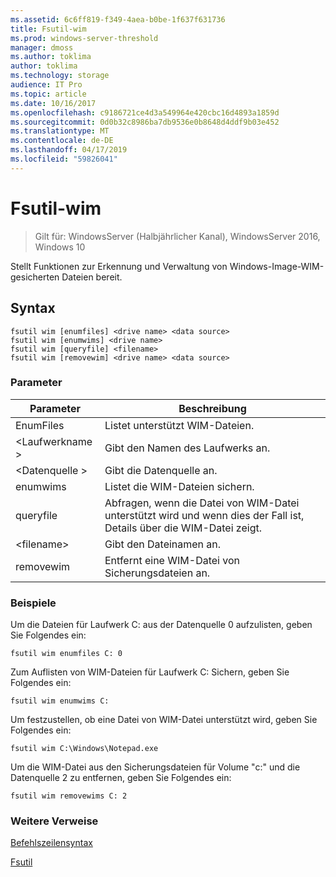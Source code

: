 ```yaml
---
ms.assetid: 6c6ff819-f349-4aea-b0be-1f637f631736
title: Fsutil-wim
ms.prod: windows-server-threshold
manager: dmoss
ms.author: toklima
author: toklima
ms.technology: storage
audience: IT Pro
ms.topic: article
ms.date: 10/16/2017
ms.openlocfilehash: c9186721ce4d3a549964e420cbc16d4893a1859d
ms.sourcegitcommit: 0d0b32c8986ba7db9536e0b8648d4ddf9b03e452
ms.translationtype: MT
ms.contentlocale: de-DE
ms.lasthandoff: 04/17/2019
ms.locfileid: "59826041"
---
```

# <a name="fsutil-wim"></a>Fsutil-wim
>Gilt für: WindowsServer (Halbjährlicher Kanal), WindowsServer 2016, Windows 10

Stellt Funktionen zur Erkennung und Verwaltung von Windows-Image-WIM-gesicherten Dateien bereit.

## <a name="syntax"></a>Syntax

```
fsutil wim [enumfiles] <drive name> <data source>
fsutil wim [enumwims] <drive name>
fsutil wim [queryfile] <filename>
fsutil wim [removewim] <drive name> <data source>
```

### <a name="parameters"></a>Parameter

|Parameter|Beschreibung|
|-------------|---------------|
|EnumFiles|Listet unterstützt WIM-Dateien.|
|\<Laufwerkname >|Gibt den Namen des Laufwerks an.|
|\<Datenquelle >|Gibt die Datenquelle an.|
|enumwims|Listet die WIM-Dateien sichern.|
|queryfile|Abfragen, wenn die Datei von WIM-Datei unterstützt wird und wenn dies der Fall ist, Details über die WIM-Datei zeigt.|
|\<filename>|Gibt den Dateinamen an.|
|removewim|Entfernt eine WIM-Datei von Sicherungsdateien an.|




### <a name="examples"></a>Beispiele

Um die Dateien für Laufwerk C: aus der Datenquelle 0 aufzulisten, geben Sie Folgendes ein:

```
fsutil wim enumfiles C: 0
```

Zum Auflisten von WIM-Dateien für Laufwerk C: Sichern, geben Sie Folgendes ein:

```
fsutil wim enumwims C:
```

Um festzustellen, ob eine Datei von WIM-Datei unterstützt wird, geben Sie Folgendes ein:

```
fsutil wim C:\Windows\Notepad.exe
```

Um die WIM-Datei aus den Sicherungsdateien für Volume "c:" und die Datenquelle 2 zu entfernen, geben Sie Folgendes ein:

```
fsutil wim removewims C: 2
```

### <a name="additional-references"></a>Weitere Verweise
[Befehlszeilensyntax](Command-Line-Syntax-Key.md)

[Fsutil](Fsutil.md)